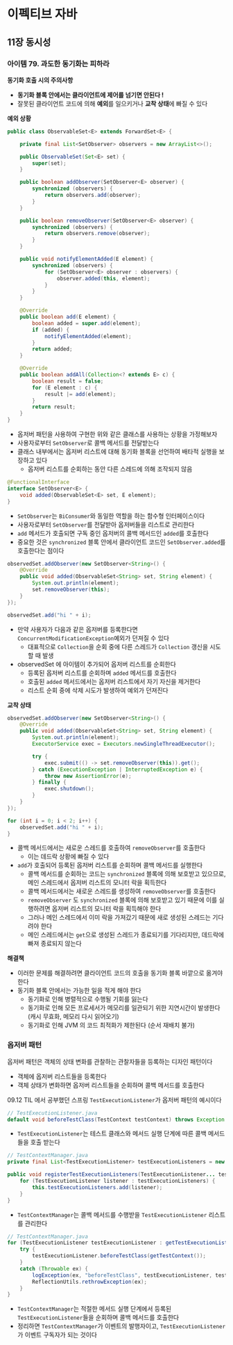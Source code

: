 # 이펙티브 자바

## 11장 동시성

### 아이템 79. 과도한 동기화는 피하라

**동기화 호출 시의 주의사항**
- **동기화 블록 안에서는 클라이언트에 제어를 넘기면 안된다 !**
- 잘못된 클라이언트 코드에 의해 **예외**를 일으키거나 **교착 상태**에 빠질 수 있다

**예외 상황**
```java
public class ObservableSet<E> extends ForwardSet<E> {

    private final List<SetObserver> observers = new ArrayList<>();

    public ObservableSet(Set<E> set) {
        super(set);
    }

    public boolean addObserver(SetObserver<E> observer) {
        synchronized (observers) {
            return observers.add(observer);
        }
    }

    public boolean removeObserver(SetObserver<E> observer) {
        synchronized (observers) {
            return observers.remove(observer);
        }
    }

    public void notifyElementAdded(E element) {
        synchronized (observers) {
            for (SetObserver<E> observer : observers) {
                observer.added(this, element);
            }
        }
    }

    @Override
    public boolean add(E element) {
        boolean added = super.add(element);
        if (added) {
            notifyElementAdded(element);
        }
        return added;
    }

    @Override
    public boolean addAll(Collection<? extends E> c) {
        boolean result = false;
        for (E element : c) {
            result |= add(element);
        }
        return result;
    }
}
```
- 옵저버 패턴을 사용하여 구현한 위와 같은 클래스를 사용하는 상황을 가정해보자
- 사용자로부터 `SetObserver`로 콜백 메서드를 전달받는다
- 클래스 내부에서는 옵저버 리스트에 대해 동기화 블록을 선언하여 배타적 실행을 보장하고 있다
  - 옵저버 리스트를 순회하는 동안 다른 스레드에 의해 조작되지 않음

```java
@FunctionalInterface
interface SetObserver<E> {
    void added(ObservableSet<E> set, E element);
}
```
- `SetObserver`는 `BiConsumer`와 동일한 역할을 하는 함수형 인터페이스이다
- 사용자로부터 `SetObserver`를 전달받아 옵저버들을 리스트로 관리한다
- `add` 메서드가 호출되면 구독 중인 옵저버의 콜백 메서드인 `added`를 호출한다
- 중요한 것은 `synchronized` 블록 안에서 클라이언트 코드인 `SetObserver.added`를 호출한다는 점이다

```java
observedSet.addObserver(new SetObserver<String>() {
    @Override
    public void added(ObservableSet<String> set, String element) {
        System.out.println(element);
        set.removeObserver(this);
    }
});

observedSet.add("hi " + i);
```
- 만약 사용자가 다음과 같은 옵저버를 등록한다면 `ConcurrentModificationException`예외가 던져질 수 있다
  - 대표적으로 `Collection`을 순회 중에 다른 스레드가 `Collection` 갱신을 시도할 때 발생
- observedSet 에 아이템이 추가되어 옵저버 리스트를 순회한다
  - 등록된 옵저버 리스트를 순회하며 `added` 메서드를 호출한다
  - 호출된 `added` 메서드에서는 옵저버 리스트에서 자기 자신을 제거한다
  - 리스트 순회 중에 삭제 시도가 발생하여 예외가 던져진다

**교착 상태**
```java
observedSet.addObserver(new SetObserver<String>() {
    @Override
    public void added(ObservableSet<String> set, String element) {
        System.out.println(element);
        ExecutorService exec = Executors.newSingleThreadExecutor();

        try {
            exec.submit(() -> set.removeObserver(this)).get();
        } catch (ExecutionException | InterruptedException e) {
            throw new AssertionError(e);
        } finally {
            exec.shutdown();
        }
    }
});

for (int i = 0; i < 2; i++) {
    observedSet.add("hi " + i);
}
```
- 콜백 메서드에서는 새로운 스레드를 호출하여 `removeObserver`를 호출한다
  - 이는 데드락 상황에 빠질 수 있다
- `add`가 호출되어 등록된 옵저버 리스트를 순회하며 콜백 메서드를 실행한다
  - 콜백 메서드를 순회하는 코드는 `synchronized` 블록에 의해 보호받고 있으므로, 메인 스레드에서 옵저버 리스트의 모니터 락을 획득한다
  - 콜백 메서드에서는 새로운 스레드를 생성하여 `removeObserver`를 호출한다
  - `removeObserver` 도 `synchronized` 블록에 의해 보호받고 있기 때문에 이를 실행하려면 옵저버 리스트의 모니터 락을 획득해야 한다
  - 그러나 메인 스레드에서 이미 락을 가져갔기 때문에 새로 생성된 스레드는 기다려야 한다
  - 메인 스레드에서는 `get`으로 생성된 스레드가 종료되기를 기다리지만, 데드락에 빠져 종료되지 않는다

**해결책**
- 이러한 문제를 해결하려면 클라이언트 코드의 호출을 동기화 블록 바깥으로 옮겨야 한다
- 동기화 블록 안에서는 가능한 일을 적게 해야 한다
  - 동기화로 인해 병렬적으로 수행될 기회를 잃는다
  - 동기화로 인해 모든 프로세서가 메모리를 일관되기 위한 지연시간이 발생한다 (캐시 무효화, 메모리 다시 읽어오기)
  - 동기화로 인해 JVM 의 코드 최적화가 제한된다 (순서 재배치 불가)

### 옵저버 패턴
옵저버 패턴은 객체의 상태 변화를 관찰하는 관찰자들을 등록하는 디자인 패턴이다
- 객체에 옵저버 리스트들을 등록한다
- 객체 상태가 변화하면 옵저버 리스트들을 순회하며 콜백 메서드를 호출한다

09.12 TIL 에서 공부했던 스프링 `TestExecutionListener`가 옵저버 패턴의 예시이다
```java
// TestExecutionListener.java
default void beforeTestClass(TestContext testContext) throws Exception {}
```
- `TestExecutionListener`는 테스트 클래스와 메서드 실행 단계에 따른 콜백 메서드들을 호출 받는다

```java
// TestContextManager.java
private final List<TestExecutionListener> testExecutionListeners = new ArrayList<>(8);

public void registerTestExecutionListeners(TestExecutionListener... testExecutionListeners) {
    for (TestExecutionListener listener : testExecutionListeners) {
        this.testExecutionListeners.add(listener);
    }
}
```
- `TestContextManager`는 콜백 메서드를 수행받을 `TestExecutionListener` 리스트를 관리한다

```java
// TestContextManager.java
for (TestExecutionListener testExecutionListener : getTestExecutionListeners()) {
    try {
        testExecutionListener.beforeTestClass(getTestContext());
    }
    catch (Throwable ex) {
        logException(ex, "beforeTestClass", testExecutionListener, testClass);
        ReflectionUtils.rethrowException(ex);
    }
}
```
- `TestContextManager`는 적절한 메서드 실행 단계에서 등록된 `TestExecutionListener`들을 순회하며 콜백 메서드를 호출한다
- 정리하면 `TestContextManager`가 이벤트의 발행자이고, `TestExecutionListener`가 이벤트 구독자가 되는 것이다